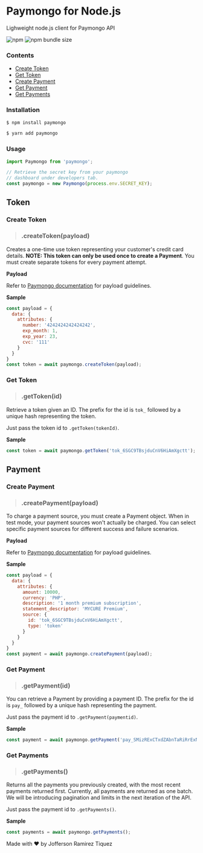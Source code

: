 # Paymongo for Node.js

Lighweight node.js client for Paymongo API

![npm](https://img.shields.io/npm/v/paymongo?style=for-the-badge) ![npm bundle size](https://img.shields.io/bundlephobia/min/paymongo?style=for-the-badge)

### Contents 

- [Create Token](#create-token)
- [Get Token](#get-token)
- [Create Payment](#create-payment)
- [Get Payment](#get-payment)
- [Get Payments](#get-payments)

### Installation

```bash
$ npm install paymongo
```

```bash
$ yarn add paymongo
```

### Usage

```javascript
import Paymongo from 'paymongo';

// Retrieve the secret key from your paymongo 
// dashboard under developers tab.
const paymongo = new Paymongo(process.env.SECRET_KEY);
```

## Token

### Create Token

> ### .createToken(payload)

Creates a one-time use token representing your customer's credit card details. **NOTE: This token can only be used once to create a Payment**. You must create separate tokens for every payment attempt.

**Payload**

Refer to [Paymongo documentation](https://developers.paymongo.com/reference#create-a-token) for payload guidelines.

**Sample**

```js
const payload = {
  data: {
    attributes: {
      number: '4242424242424242',
      exp_month: 1,
      exp_year: 23,
      cvc: '111'
    }
  }
}
const token = await paymongo.createToken(payload);
```

### Get Token

> ### .getToken(id)

Retrieve a token given an ID. The prefix for the id is `tok_` followed by a unique hash representing the token.

Just pass the token id to `.getToken(tokenId)`.

**Sample**

```js
const token = await paymongo.getToken('tok_6SGC9TBsjduCnV6HiAmXgctt');
```

## Payment

### Create Payment

> ### .createPayment(payload)

To charge a payment source, you must create a Payment object. When in test mode, your payment sources won't actually be charged. You can select specific payment sources for different success and failure scenarios.

**Payload**

Refer to [Paymongo documentation](https://developers.paymongo.com/reference#create-a-payment) for payload guidelines.

**Sample**

```js
const payload = {
  data: {
    attributes: {
      amount: 10000,
      currency: 'PHP',
      description: '1 month premium subscription',
      statement_descriptor: 'MYCURE Premium',
      source: {
        id: 'tok_6SGC9TBsjduCnV6HiAmXgctt',
        type: 'token'
      }
    }
  }
}
const payment = await paymongo.createPayment(payload);
```

### Get Payment

> ### .getPayment(id)

You can retrieve a Payment by providing a payment ID. The prefix for the id is `pay_` followed by a unique hash representing the payment.

Just pass the payment id to `.getPayment(paymentid)`.

**Sample**

```js
const payment = await paymongo.getPayment('pay_SMizRExCTxdZAbnTaRiRrExN');
```

### Get Payments

> ### .getPayments()

Returns all the payments you previously created, with the most recent payments returned first. Currently, all payments are returned as one batch. We will be introducing pagination and limits in the next iteration of the API.

Just pass the payment id to `.getPayments()`.

**Sample**

```js
const payments = await paymongo.getPayments();
```

Made with :heart: by Jofferson Ramirez Tiquez